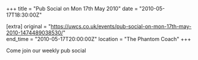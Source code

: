 +++
title = "Pub Social on Mon 17th May 2010"
date = "2010-05-17T18:30:00Z"

[extra]
original = "https://uwcs.co.uk/events/pub-social-on-mon-17th-may-2010-1474489038530/"    
end_time = "2010-05-17T20:00:00Z"
location = "The Phantom Coach"
+++

Come join our weekly pub social

